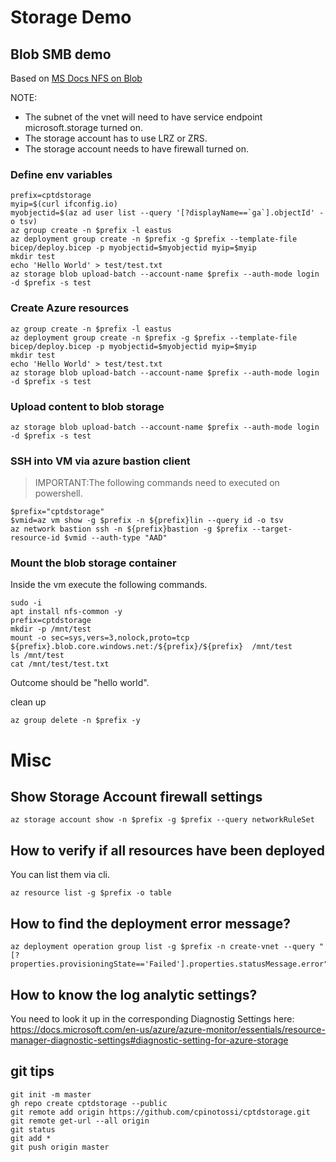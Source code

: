 # Storage Demo

## Blob SMB demo

Based on [MS Docs NFS on Blob](https://docs.microsoft.com/en-us/azure/storage/blobs/network-file-system-protocol-support-how-to)

NOTE:
- The subnet of the vnet will need to have service endpoint microsoft.storage turned on.
- The storage account has to use LRZ or ZRS.
- The storage account needs to have firewall turned on.

### Define env variables

~~~ text
prefix=cptdstorage
myip=$(curl ifconfig.io)
myobjectid=$(az ad user list --query '[?displayName==`ga`].objectId' -o tsv)
az group create -n $prefix -l eastus
az deployment group create -n $prefix -g $prefix --template-file bicep/deploy.bicep -p myobjectid=$myobjectid myip=$myip
mkdir test
echo 'Hello World' > test/test.txt
az storage blob upload-batch --account-name $prefix --auth-mode login -d $prefix -s test
~~~

### Create Azure resources

~~~ text
az group create -n $prefix -l eastus
az deployment group create -n $prefix -g $prefix --template-file bicep/deploy.bicep -p myobjectid=$myobjectid myip=$myip
mkdir test
echo 'Hello World' > test/test.txt
az storage blob upload-batch --account-name $prefix --auth-mode login -d $prefix -s test
~~~

### Upload content to blob storage

~~~ text
az storage blob upload-batch --account-name $prefix --auth-mode login -d $prefix -s test
~~~

### SSH into VM via azure bastion client

> IMPORTANT:The following commands need to executed on powershell.

~~~ text
$prefix="cptdstorage"
$vmid=az vm show -g $prefix -n ${prefix}lin --query id -o tsv
az network bastion ssh -n ${prefix}bastion -g $prefix --target-resource-id $vmid --auth-type "AAD"
~~~

### Mount the blob storage container

Inside the vm execute the following commands.

~~~ text
sudo -i
apt install nfs-common -y
prefix=cptdstorage
mkdir -p /mnt/test
mount -o sec=sys,vers=3,nolock,proto=tcp ${prefix}.blob.core.windows.net:/${prefix}/${prefix}  /mnt/test
ls /mnt/test
cat /mnt/test/test.txt
~~~

Outcome should be "hello world".

clean up

~~~ text
az group delete -n $prefix -y
~~~

# Misc

## Show Storage Account firewall settings

~~~ text
az storage account show -n $prefix -g $prefix --query networkRuleSet
~~~

## How to verify if all resources have been deployed 

You can list them via cli.

~~~ text
az resource list -g $prefix -o table
~~~

## How to find the deployment error message?

~~~ text
az deployment operation group list -g $prefix -n create-vnet --query "[?properties.provisioningState=='Failed'].properties.statusMessage.error"
~~~

## How to know the log analytic settings?

You need to look it up in the corresponding Diagnostig Settings here:
https://docs.microsoft.com/en-us/azure/azure-monitor/essentials/resource-manager-diagnostic-settings#diagnostic-setting-for-azure-storage

## git tips

~~~ text
git init -m master
gh repo create cptdstorage --public
git remote add origin https://github.com/cpinotossi/cptdstorage.git
git remote get-url --all origin
git status
git add *
git push origin master

